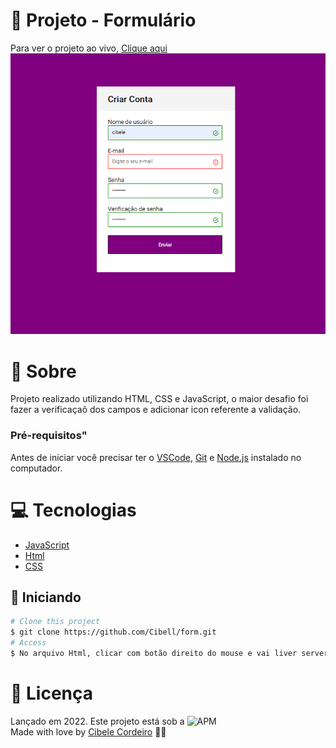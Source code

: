 # :triangular_flag_on_post: Projeto - Formulário
Para ver o projeto ao vivo, [Clique aqui]( https://cibell.github.io/form/) <br>
![projeto preview](https://github.com/Cibell/form/blob/master/assetes/form.png?raw=true)

# :speech_balloon: Sobre

Projeto realizado utilizando HTML, CSS e JavaScript, o maior desafio foi fazer a verificaçaõ dos campos e adicionar icon referente a validação.

### Pré-requisitos"

Antes de iniciar você precisar ter o [VSCode](https://code.visualstudio.com/), [Git](https://git-scm.com) e [Node.js](https://nodejs.org/en/) instalado no computador.


# :computer: Tecnologias

- [JavaScript](https://developer.mozilla.org/pt-BR/docs/Web/JavaScript) 
- [Html](https://developer.mozilla.org/pt-BR/docs/Web/HTML/Element/html/)  
- [CSS](https://developer.mozilla.org/pt-BR/docs/Web/CSS)  

## :checkered_flag: Iniciando ##

```bash
# Clone this project
$ git clone https://github.com/Cibell/form.git
# Access
$ No arquivo Html, clicar com botão direito do mouse e vai liver server
```


# :closed_book: Licença

Lançado em 2022. Este projeto está sob a ![APM](https://img.shields.io/apm/l/dev)<br>
Made with love by [Cibele Cordeiro](https://github.com/Cibell) 💜🚀
